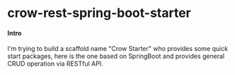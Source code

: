 # crow-rest-spring-boot-starter

#### Intro
I'm trying to build a scaffold name "Crow Starter" who provides some quick start packages, here is the one based on SpringBoot and provides general CRUD operation via RESTful API.


